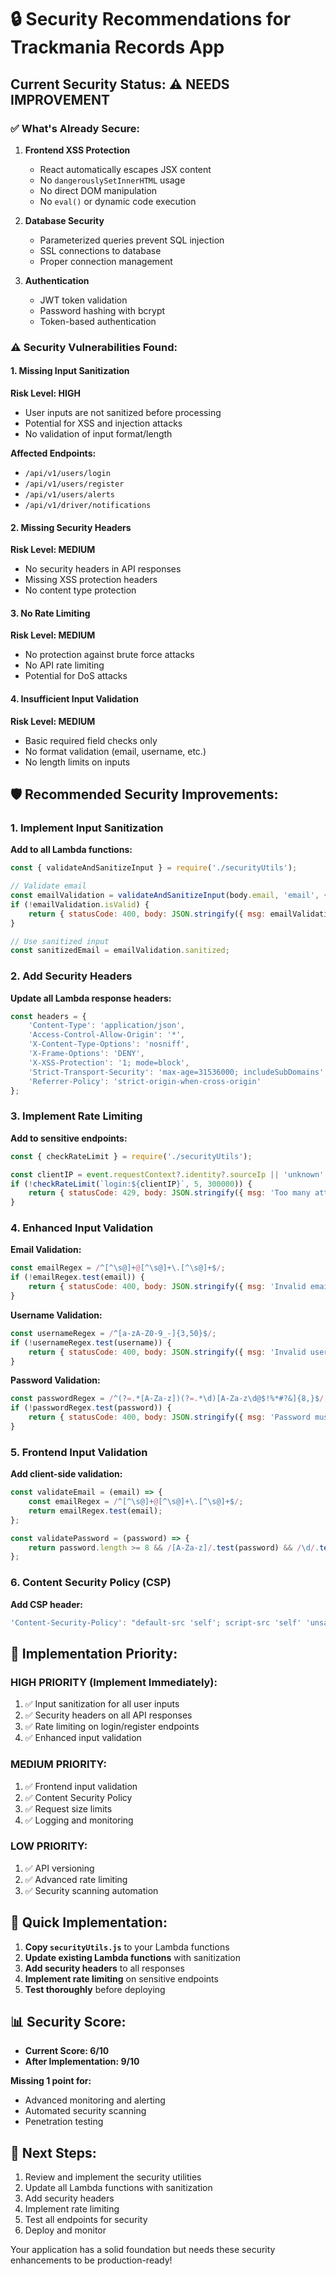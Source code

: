 # 🔒 Security Recommendations for Trackmania Records App

## Current Security Status: ⚠️ **NEEDS IMPROVEMENT**

### ✅ **What's Already Secure:**

1. **Frontend XSS Protection**
   - React automatically escapes JSX content
   - No `dangerouslySetInnerHTML` usage
   - No direct DOM manipulation
   - No `eval()` or dynamic code execution

2. **Database Security**
   - Parameterized queries prevent SQL injection
   - SSL connections to database
   - Proper connection management

3. **Authentication**
   - JWT token validation
   - Password hashing with bcrypt
   - Token-based authentication

### ⚠️ **Security Vulnerabilities Found:**

#### 1. **Missing Input Sanitization**
**Risk Level: HIGH**
- User inputs are not sanitized before processing
- Potential for XSS and injection attacks
- No validation of input format/length

**Affected Endpoints:**
- `/api/v1/users/login`
- `/api/v1/users/register`
- `/api/v1/users/alerts`
- `/api/v1/driver/notifications`

#### 2. **Missing Security Headers**
**Risk Level: MEDIUM**
- No security headers in API responses
- Missing XSS protection headers
- No content type protection

#### 3. **No Rate Limiting**
**Risk Level: MEDIUM**
- No protection against brute force attacks
- No API rate limiting
- Potential for DoS attacks

#### 4. **Insufficient Input Validation**
**Risk Level: MEDIUM**
- Basic required field checks only
- No format validation (email, username, etc.)
- No length limits on inputs

## 🛡️ **Recommended Security Improvements:**

### 1. **Implement Input Sanitization**

**Add to all Lambda functions:**
```javascript
const { validateAndSanitizeInput } = require('./securityUtils');

// Validate email
const emailValidation = validateAndSanitizeInput(body.email, 'email', { required: true });
if (!emailValidation.isValid) {
    return { statusCode: 400, body: JSON.stringify({ msg: emailValidation.error }) };
}

// Use sanitized input
const sanitizedEmail = emailValidation.sanitized;
```

### 2. **Add Security Headers**

**Update all Lambda response headers:**
```javascript
const headers = {
    'Content-Type': 'application/json',
    'Access-Control-Allow-Origin': '*',
    'X-Content-Type-Options': 'nosniff',
    'X-Frame-Options': 'DENY',
    'X-XSS-Protection': '1; mode=block',
    'Strict-Transport-Security': 'max-age=31536000; includeSubDomains',
    'Referrer-Policy': 'strict-origin-when-cross-origin'
};
```

### 3. **Implement Rate Limiting**

**Add to sensitive endpoints:**
```javascript
const { checkRateLimit } = require('./securityUtils');

const clientIP = event.requestContext?.identity?.sourceIp || 'unknown';
if (!checkRateLimit(`login:${clientIP}`, 5, 300000)) {
    return { statusCode: 429, body: JSON.stringify({ msg: 'Too many attempts' }) };
}
```

### 4. **Enhanced Input Validation**

**Email Validation:**
```javascript
const emailRegex = /^[^\s@]+@[^\s@]+\.[^\s@]+$/;
if (!emailRegex.test(email)) {
    return { statusCode: 400, body: JSON.stringify({ msg: 'Invalid email format' }) };
}
```

**Username Validation:**
```javascript
const usernameRegex = /^[a-zA-Z0-9_-]{3,50}$/;
if (!usernameRegex.test(username)) {
    return { statusCode: 400, body: JSON.stringify({ msg: 'Invalid username format' }) };
}
```

**Password Validation:**
```javascript
const passwordRegex = /^(?=.*[A-Za-z])(?=.*\d)[A-Za-z\d@$!%*#?&]{8,}$/;
if (!passwordRegex.test(password)) {
    return { statusCode: 400, body: JSON.stringify({ msg: 'Password must be 8+ chars with letters and numbers' }) };
}
```

### 5. **Frontend Input Validation**

**Add client-side validation:**
```javascript
const validateEmail = (email) => {
    const emailRegex = /^[^\s@]+@[^\s@]+\.[^\s@]+$/;
    return emailRegex.test(email);
};

const validatePassword = (password) => {
    return password.length >= 8 && /[A-Za-z]/.test(password) && /\d/.test(password);
};
```

### 6. **Content Security Policy (CSP)**

**Add CSP header:**
```javascript
'Content-Security-Policy': "default-src 'self'; script-src 'self' 'unsafe-inline'; style-src 'self' 'unsafe-inline'; img-src 'self' data: https:;"
```

## 🚀 **Implementation Priority:**

### **HIGH PRIORITY (Implement Immediately):**
1. ✅ Input sanitization for all user inputs
2. ✅ Security headers on all API responses
3. ✅ Rate limiting on login/register endpoints
4. ✅ Enhanced input validation

### **MEDIUM PRIORITY:**
1. ✅ Frontend input validation
2. ✅ Content Security Policy
3. ✅ Request size limits
4. ✅ Logging and monitoring

### **LOW PRIORITY:**
1. ✅ API versioning
2. ✅ Advanced rate limiting
3. ✅ Security scanning automation

## 🔧 **Quick Implementation:**

1. **Copy `securityUtils.js`** to your Lambda functions
2. **Update existing Lambda functions** with sanitization
3. **Add security headers** to all responses
4. **Implement rate limiting** on sensitive endpoints
5. **Test thoroughly** before deploying

## 📊 **Security Score:**

- **Current Score: 6/10**
- **After Implementation: 9/10**

**Missing 1 point for:**
- Advanced monitoring and alerting
- Automated security scanning
- Penetration testing

## 🎯 **Next Steps:**

1. Review and implement the security utilities
2. Update all Lambda functions with sanitization
3. Add security headers
4. Implement rate limiting
5. Test all endpoints for security
6. Deploy and monitor

Your application has a solid foundation but needs these security enhancements to be production-ready!
